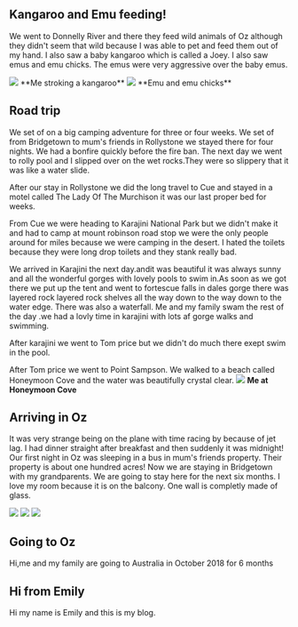 ## Kangaroo and Emu feeding!

We went to Donnelly River and there they feed wild animals of Oz although they didn't seem that wild because I was able to pet and  feed them out of my hand. I also saw a baby kangaroo which is called a Joey. I also saw emus and emu chicks. The emus were very aggressive over the baby emus. 
  

<img src="https://res.cloudinary.com/dx97qkqq4/image/upload/v1541646800/oz/emily-kangaroo.png">
**Me stroking a kangaroo**
<img src="https://res.cloudinary.com/dx97qkqq4/image/upload/v1541651686/oz/emu-and-chicks.png">
**Emu and emu chicks**

## Road trip

We  set of on a big camping adventure for three or four weeks. 
We set of from Bridgetown to mum's friends in Rollystone we stayed there for four nights. 
We had a bonfire quickly before the fire ban.
The next day we went to rolly pool and I slipped over on the wet rocks.They were so slippery that it was like a water slide.

After our stay in Rollystone we did the long travel to Cue and stayed in a motel called The Lady Of The Murchison it was our last proper bed for weeks.

From Cue we were heading to Karajini National Park but we didn't make it and had to camp at mount robinson road stop we were the only people around for miles because we were camping in the desert. I hated the toilets because they were long drop toilets and they stank really bad. 

We arrived in Karajini the next day.andit was beautiful it was always sunny and all the wonderful gorges with lovely pools to swim in.As soon as we got there we put up the tent and went to fortescue falls in dales gorge there was layered rock layered rock shelves all the way down to the way down to the water edge. There was also a waterfall. Me and my family swam the rest of the day .we had a lovly time in karajini with lots af gorge walks and swimming.

After karajini we went to Tom price but we didn't do much there
exept swim in the pool.

After Tom price we went to Point Sampson. We walked to a beach called Honeymoon Cove and the water was beautifully crystal clear.
<img src="https://res.cloudinary.com/dx97qkqq4/image/upload/v1541641856/oz/emily-honeymoon-cove.png">
**Me at Honeymoon Cove**

## Arriving in Oz
 
It was very strange being on the plane with time racing by because of jet lag. I had dinner straight after breakfast and then suddenly it was midnight! Our first night in Oz was sleeping in a bus in mum's friends property. Their property is about one hundred acres! Now we are staying in Bridgetown with my grandparents. We are going to stay here for the next six months. I love my room because it is on the balcony. One wall is completly made of glass.  

<img src="https://res.cloudinary.com/dx97qkqq4/image/upload/v1541653533/oz/brockway-bus.png">

<img src="https://res.cloudinary.com/dx97qkqq4/image/upload/v1541729023/oz/emilys-room.png">
<img src="https://res.cloudinary.com/dx97qkqq4/image/upload/v1541729026/oz/emilys-room-outside.png">

## Going to Oz

Hi,me and my family are going to Australia in October 2018 for 6 months



## Hi from Emily


Hi my name is Emily and this is my blog.


